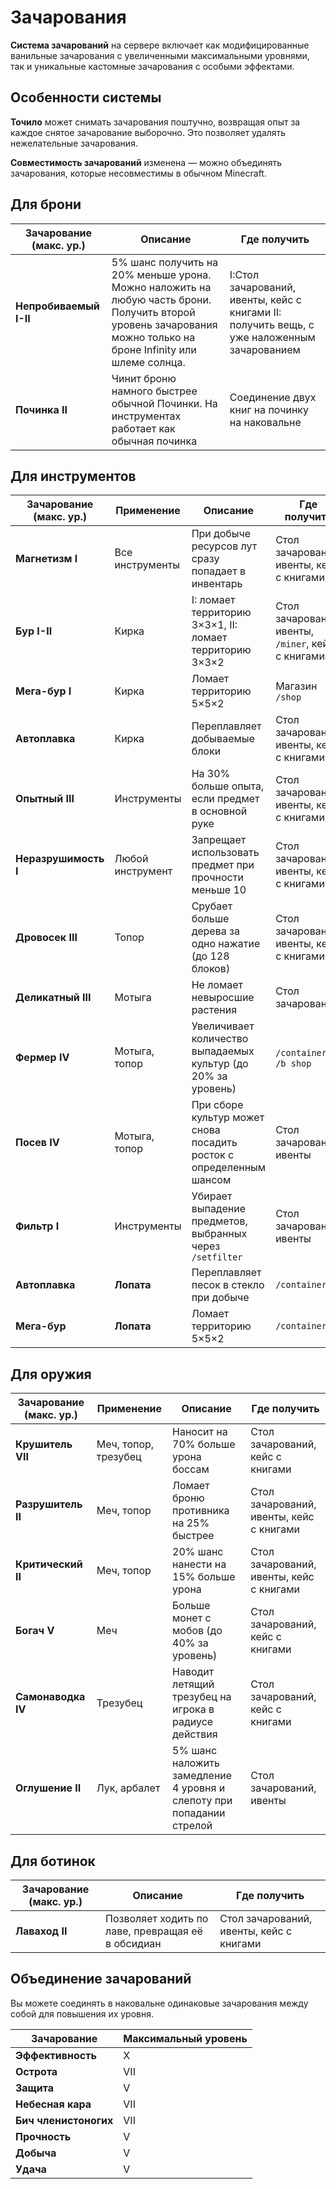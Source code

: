 # Зачарования

**Система зачарований** на сервере включает как модифицированные ванильные зачарования с увеличенными максимальными уровнями, так и уникальные кастомные зачарования с особыми эффектами.

## Особенности системы

**Точило** может снимать зачарования поштучно, возвращая опыт за каждое снятое зачарование выборочно. Это позволяет удалять нежелательные зачарования.

**Совместимость зачарований** изменена — можно объединять зачарования, которые несовместимы в обычном Minecraft.

## Для брони

| Зачарование (макс. ур.) | Описание | Где получить |
|-------------|----------|--------------|
| **Непробиваемый I-II** | 5% шанс получить на 20% меньше урона. Можно наложить на любую часть брони. Получить второй уровень зачарования можно только на броне Infinity или шлеме солнца. | I:Стол зачарований, ивенты, кейс с книгами II: получить вещь, с уже наложенным зачарованием |
| **Починка II** | Чинит броню намного быстрее обычной Починки. На инструментах работает как обычная починка | Соединение двух книг на починку на наковальне |

## Для инструментов

| Зачарование (макс. ур.) | Применение | Описание | Где получить |
|-------------|------------|----------|--------------|
| **Магнетизм I** | Все инструменты | При добыче ресурсов лут сразу попадает в инвентарь | Стол зачарований, ивенты, кейс с книгами |
| **Бур I-II** | Кирка | I: ломает территорию 3×3×1, II: ломает территорию 3×3×2 | Стол зачарований, ивенты, `/miner`, кейс с книгами |
| **Мега-бур I** | Кирка | Ломает территорию 5×5×2 | Магазин `/shop` |
| **Автоплавка** | Кирка | Переплавляет добываемые блоки | Стол зачарований, ивенты, кейс с книгами |
| **Опытный III** | Инструменты | На 30% больше опыта, если предмет в основной руке | Стол зачарований, ивенты, кейс с книгами |
| **Неразрушимость I** | Любой инструмент | Запрещает использовать предмет при прочности меньше 10 | Стол зачарований, ивенты, кейс с книгами |
| **Дровосек III** | Топор | Срубает больше дерева за одно нажатие (до 128 блоков) | Стол зачарований, ивенты, кейс с книгами |
| **Деликатный III** | Мотыга | Не ломает невыросшие растения | Стол зачарований |
| **Фермер IV** | Мотыга, топор | Увеличивает количество выпадаемых культур (до 20% за уровень) | `/container`, `/b shop` |
| **Посев IV** | Мотыга, топор | При сборе культур может снова посадить росток с определенным шансом | Стол зачарований, ивенты |
| **Фильтр I** | Инструменты | Убирает выпадение предметов, выбранных через `/setfilter` | Стол зачарований, ивенты |
| **Автоплавка** | **Лопата** | Переплавляет песок в стекло при добыче | `/container` |
| **Мега-бур** | **Лопата** | Ломает территорию 5×5×2 | `/container` |

## Для оружия

| Зачарование (макс. ур.) | Применение | Описание | Где получить |
|-------------|------------|----------|--------------|
| **Крушитель VII** | Меч, топор, трезубец | Наносит на 70% больше урона боссам | Стол зачарований, кейс с книгами |
| **Разрушитель II** | Меч, топор | Ломает броню противника на 25% быстрее | Стол зачарований, ивенты, кейс с книгами |
| **Критический II** | Меч, топор | 20% шанс нанести на 15% больше урона | Стол зачарований, ивенты, кейс с книгами |
| **Богач V** | Меч | Больше монет с мобов (до 40% за уровень) | Стол зачарований, кейс с книгами |
| **Самонаводка IV** | Трезубец | Наводит летящий трезубец на игрока в радиусе действия | Стол зачарований, кейс с книгами |
| **Оглушение II** | Лук, арбалет | 5% шанс наложить замедление 4 уровня и слепоту при попадании стрелой | Стол зачарований, ивенты |

## Для ботинок

| Зачарование (макс. ур.) | Описание | Где получить |
|-------------|----------|--------------|
| **Лаваход II** | Позволяет ходить по лаве, превращая её в обсидиан | Стол зачарований, ивенты, кейс с книгами |

## Объединение зачарований

Вы можете соединять в наковальне одинаковые зачарования между собой для повышения их уровня.

| Зачарование | Максимальный уровень |
|-------------|---------------------|
| **Эффективность** | X |
| **Острота** | VII |
| **Защита** | V |
| **Небесная кара** | VII |
| **Бич членистоногих** | VII |
| **Прочность** | V |
| **Добыча** | V |
| **Удача** | V |